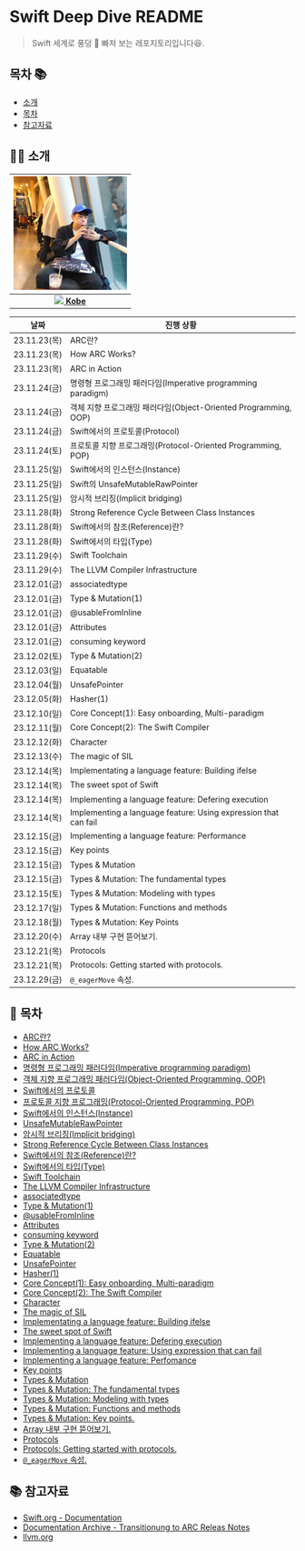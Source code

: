 # Swift Deep Dive README

> Swift 세계로 풍덩 🤿 빠져 보는 레포지토리입니다😆.</br>

## 목차 📚

- [소개](#-소개)
- [목차](#목차)
- [참고자료](#-참고자료)

## 🧑‍💻 소개
| <img src="https://github.com/devKobe24/BranchTest/blob/main/IMG_5424.JPG?raw=true" width="200" height="200"/> |
| :-: |
| [<img src="https://hackmd.io/_uploads/SJEQuLsEh.png" width="20"/> **Kobe**](https://github.com/devKobe24) |


| 날짜 | 진행 상황 | 
| -------- | -------- |
| 23.11.23(목) | ARC란? |
| 23.11.23(목) | How ARC Works? |
| 23.11.23(목) | ARC in Action |
| 23.11.24(금) | 명령형 프로그래밍 패러다임(Imperative programming paradigm) |
| 23.11.24(금) | 객체 지향 프로그래밍 패러다임(Object-Oriented Programming, OOP) |
| 23.11.24(금) | Swift에서의 프로토콜(Protocol) |
| 23.11.24(토) | 프로토콜 지향 프로그래밍(Protocol-Oriented Programming, POP) |
| 23.11.25(일) | Swift에서의 인스턴스(Instance) |
| 23.11.25(일) | Swift의 UnsafeMutableRawPointer |
| 23.11.25(일) | 암시적 브리징(Implicit bridging) |
| 23.11.28(화) | Strong Reference Cycle Between Class Instances |
| 23.11.28(화) | Swift에서의 참조(Reference)란? |
| 23.11.28(화) | Swift에서의 타입(Type) |
| 23.11.29(수) | Swift Toolchain |
| 23.11.29(수) | The LLVM Compiler Infrastructure |
| 23.12.01(금) | associatedtype |
| 23.12.01(금) | Type & Mutation(1) |
| 23.12.01(금) | @usableFromInline |
| 23.12.01(금) | Attributes |
| 23.12.01(금) | consuming keyword |
| 23.12.02(토) | Type & Mutation(2) |
| 23.12.03(일) | Equatable |
| 23.12.04(월) | UnsafePointer |
| 23.12.05(화) | Hasher(1) |
| 23.12.10(일) | Core Concept(1): Easy onboarding, Multi-paradigm |
| 23.12.11(월) | Core Concept(2): The Swift Compiler |
| 23.12.12(화) | Character |
| 23.12.13(수) | The magic of SIL |
| 23.12.14(목) | Implementating a language feature: Building ifelse |
| 23.12.14(목) | The sweet spot of Swift |
| 23.12.14(목) | Implementing a language feature: Defering execution |
| 23.12.14(목) | Implementing a language feature: Using expression that can fail |
| 23.12.15(금) | Implementing a language feature: Performance |
| 23.12.15(금) | Key points |
| 23.12.15(금) | Types & Mutation |
| 23.12.15(금) | Types & Mutation: The fundamental types |
| 23.12.15(토) | Types & Mutation: Modeling with types |
| 23.12.17(일) | Types & Mutation: Functions and methods |
| 23.12.18(월) | Types & Mutation: Key Points |
| 23.12.20(수) | Array 내부 구현 뜯어보기. |
| 23.12.21(목) | Protocols |
| 23.12.21(목) | Protocols: Getting started with protocols. |
| 23.12.29(금) | `@_eagerMove` 속성. |

## 📖 목차
- [ARC란?](https://github.com/devKobe24/SwiftDeepDive/blob/main/contents/231123-ARC.md)
- [How ARC Works?](https://github.com/devKobe24/SwiftDeepDive/blob/main/contents/231123-HowARCWorks.md)
- [ARC in Action](https://github.com/devKobe24/SwiftDeepDive/blob/main/contents/231123-ARCinAction.md)
- [명령형 프로그래밍 패러다임(Imperative programming paradigm)](https://github.com/devKobe24/SwiftDeepDive/blob/main/contents/231124-IPP.md)
- [객체 지향 프로그래밍 패러다임(Object-Oriented Programming, OOP)](https://github.com/devKobe24/SwiftDeepDive/blob/main/contents/231124-OOP.md)
- [Swift에서의 프로토콜](https://github.com/devKobe24/SwiftDeepDive/blob/main/contents/231124-Protocol.md)
- [프로토콜 지향 프로그래밍(Protocol-Oriented Programming, POP)](https://github.com/devKobe24/SwiftDeepDive/blob/main/contents/231125-POP.md)
- [Swift에서의 인스턴스(Instance)](https://github.com/devKobe24/SwiftDeepDive/blob/main/contents/231126-Instance.md)
- [UnsafeMutableRawPointer](https://github.com/devKobe24/SwiftDeepDive/blob/main/contents/231126-UnsafeMutableRawPointer.md)
- [암시적 브리징(Implicit bridging)](https://github.com/devKobe24/SwiftDeepDive/blob/main/contents/231126-ImplicitBridging.md)
- [Strong Reference Cycle Between Class Instances](https://github.com/devKobe24/SwiftDeepDive/blob/main/contents/231128-SRCBCI.md)
- [Swift에서의 참조(Reference)란?](https://github.com/devKobe24/SwiftDeepDive/blob/main/contents/231128-SwiftReference.md)
- [Swift에서의 타입(Type)](https://github.com/devKobe24/SwiftDeepDive/blob/main/contents/231128-type.md)
- [Swift Toolchain](https://github.com/devKobe24/SwiftDeepDive/blob/main/contents/231129-toolchain.md)
- [The LLVM Compiler Infrastructure](https://github.com/devKobe24/SwiftDeepDive/blob/main/contents/231129-LLVM.md)
- [associatedtype](https://github.com/devKobe24/SwiftDeepDive/blob/main/contents/231201-associatedtype.md)
- [Type & Mutation(1)](https://github.com/devKobe24/SwiftDeepDive/blob/main/contents/231201-typeAndMutation.md)
- [@usableFromInline](https://github.com/devKobe24/SwiftDeepDive/blob/main/contents/231201-usableFromInline.md)
- [Attributes](https://github.com/devKobe24/SwiftDeepDive/blob/main/contents/231201-attributes.md)
- [consuming keyword](https://github.com/devKobe24/SwiftDeepDive/blob/main/contents/231201-consuming.md)
- [Type & Mutation(2)](https://github.com/devKobe24/SwiftDeepDive/blob/main/contents/2312202-typeAndMutation-2.md)
- [Equatable](https://github.com/devKobe24/SwiftDeepDive/blob/main/contents/231203-Equatable.md)
- [UnsafePointer](https://github.com/devKobe24/SwiftDeepDive/blob/main/contents/231204-UnsafePointer-1.md)
- [Hasher(1)](https://github.com/devKobe24/SwiftDeepDive/blob/main/contents/231205-Hasher-1.md)
- [Core Concept(1): Easy onboarding, Multi-paradigm](https://github.com/devKobe24/SwiftDeepDive/blob/main/contents/231210-coreConcept-1.md)
- [Core Concept(2): The Swift Compiler](https://github.com/devKobe24/SwiftDeepDive/blob/main/contents/231211-CoreConcept.md)
- [Character](https://github.com/devKobe24/SwiftDeepDive/blob/main/contents/231212-Character.md)
- [The magic of SIL](https://github.com/devKobe24/SwiftDeepDive/blob/main/contents/231213-magicOfSIL.md)
- [Implementating a language feature: Building ifelse](https://github.com/devKobe24/SwiftDeepDive/blob/main/contents/231214-implementating.md)
- [The sweet spot of Swift](https://github.com/devKobe24/SwiftDeepDive/blob/main/contents/231214-TheSweetSpotOfSwift.md)
- [Implementing a language feature: Defering execution](https://github.com/devKobe24/SwiftDeepDive/blob/main/contents/231214-DeferringExecution.md)
- [Implementing a language feature: Using expression that can fail](https://github.com/devKobe24/SwiftDeepDive/blob/main/contents/231214-UETCF.md)
- [Implementing a language feature: Perfomance](https://github.com/devKobe24/SwiftDeepDive/blob/main/contents/231215-Performance.md)
- [Key points](https://github.com/devKobe24/SwiftDeepDive/blob/main/contents/231215-keypoints.md)
- [Types & Mutation](https://github.com/devKobe24/SwiftDeepDive/blob/main/contents/231215-TypeAndMutation.md)
- [Types & Mutation: The fundamental types](https://github.com/devKobe24/SwiftDeepDive/blob/main/contents/231215-TFMT.md)
- [Types & Mutation: Modeling with types](https://github.com/devKobe24/SwiftDeepDive/blob/main/contents/231216-Modeling.md)
- [Types & Mutation: Functions and methods](https://github.com/devKobe24/SwiftDeepDive/blob/main/contents/231217-functionAndmethods.md)
- [Types &  Mutation: Key points.](https://github.com/devKobe24/SwiftDeepDive/blob/main/contents/231218-TypesAndMutationKeyPoints.md)
- [Array 내부 구현 뜯어보기.](https://github.com/devKobe24/SwiftDeepDive/blob/main/contents/231220-ArrayAnatomy.md)
- [Protocols](https://github.com/devKobe24/SwiftDeepDive/blob/main/contents/2023-12-21-Protocols.md)
- [Protocols: Getting started with protocols.](https://github.com/devKobe24/SwiftDeepDive/blob/main/contents/2023-12-21-gettingStarted.md)
- [`@_eagerMove` 속성.](https://github.com/devKobe24/SwiftDeepDive/blob/main/contents/2023-12-29-eagerMove.md)

## 📚 참고자료

- [Swift.org - Documentation](https://docs.swift.org/swift-book/documentation/the-swift-programming-language)
- [Documentation Archive - Transitionung to ARC Releas Notes](https://developer.apple.com/library/archive/releasenotes/ObjectiveC/RN-TransitioningToARC/Introduction/Introduction.html)
- [llvm.org](https://llvm.org/)
